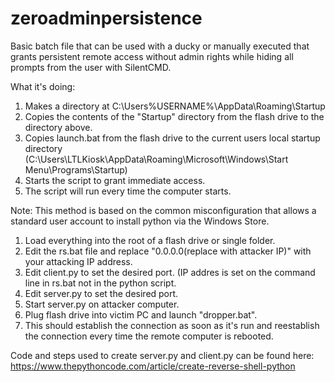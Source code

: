 # zeroadminpersistence
Basic batch file that can be used with a ducky or manually executed that grants persistent remote access without admin rights while hiding all prompts from the user with SilentCMD.

What it's doing:

1. Makes a directory at C:\Users\%USERNAME%\AppData\Roaming\Startup
2. Copies the contents of the "Startup" directory from the flash drive to the directory above.
3. Copies launch.bat from the flash drive to the current users local startup directory (C:\Users\LTLKiosk\AppData\Roaming\Microsoft\Windows\Start Menu\Programs\Startup)
4. Starts the script to grant immediate access. 
5. The script will run every time the computer starts.

Note: This method is based on the common misconfiguration that allows a standard user account to install python via the Windows Store.

1. Load everything into the root of a flash drive or single folder.
2. Edit the rs.bat file and replace "0.0.0.0(replace with attacker IP)" with your attacking IP address.
3. Edit client.py to set the desired port. (IP addres is set on the command line in rs.bat not in the python script.
4. Edit server.py to set the desired port.
5. Start server.py on attacker computer.
6. Plug flash drive into victim PC and launch "dropper.bat".
7. This should establish the connection as soon as it's run and reestablish the connection every time the remote computer is rebooted.


Code and steps used to create server.py and client.py can be found here: https://www.thepythoncode.com/article/create-reverse-shell-python
